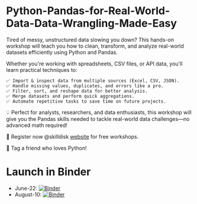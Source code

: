 # Python-Pandas-for-Real-World-Data-Data-Wrangling-Made-Easy



Tired of messy, unstructured data slowing you down? This hands-on workshop will teach you how to clean, transform, and analyze real-world datasets efficiently using Python and Pandas.

Whether you're working with spreadsheets, CSV files, or API data, you'll learn practical techniques to:

    ✅ Import & inspect data from multiple sources (Excel, CSV, JSON).
    ✅ Handle missing values, duplicates, and errors like a pro.
    ✅ Filter, sort, and reshape data for better analysis.
    ✅ Merge datasets and perform quick aggregations.
    ✅ Automate repetitive tasks to save time on future projects.

💡 Perfect for analysts, researchers, and data enthusiasts, this workshop will give you the Pandas skills needed to tackle real-world data challenges—no advanced math required!

🎯 Register now @skilldisk [website](https://skilldisk.com/webinar/) for free workshops.

🔖 Tag a friend who loves Python!

# Launch in Binder

- June-22: [![Binder](https://mybinder.org/badge_logo.svg)](https://mybinder.org/v2/gh/skilldisk/Python-Pandas-for-Real-World-Data-Data-Wrangling-Made-Easy/main?urlpath=%2Fdoc%2Ftree%2Fjune_22.ipynb)
- August-10: [![Binder](https://mybinder.org/badge_logo.svg)](https://mybinder.org/v2/gh/skilldisk/Python-Pandas-for-Real-World-Data-Data-Wrangling-Made-Easy/main?urlpath=%2Fdoc%2Ftree%2Faug_10.ipynb)
